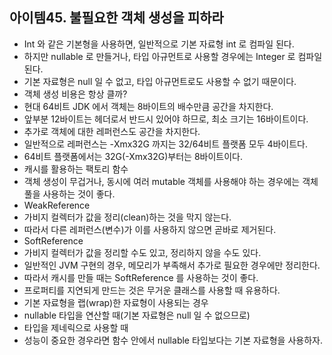 ## 아이템45. 불필요한 객체 생성을 피하라
- Int 와 같은 기본형을 사용하면, 일반적으로 기본 자료형 int 로 컴파일 된다.
- 하지만 nullable 로 만들거나, 타입 아규먼트로 사용할 경우에는 Integer 로 컴파일 된다.
- 기본 자료형은 null 일 수 없고, 타입 아규먼트로도 사용할 수 없기 때문이다.
- 객체 생성 비용은 항상 클까?
- 현대 64비트 JDK 에서 객체는 8바이트의 배수만큼 공간을 차지한다.
- 앞부분 12바이트는 헤더로서 반드시 있어야 하므로, 최소 크기는 16바이트이다.
- 추가로 객체에 대한 레퍼런스도 공간을 차지한다.
- 일반적으로 레퍼런스는 -Xmx32G 까지는 32/64비트 플랫폼 모두 4바이트다.
- 64비트 플랫폼에서는 32G(-Xmx32G)부터는 8바이트이다.
- 캐시를 활용하는 팩토리 함수
- 객체 생성이 무겁거나, 동시에 여러 mutable 객체를 사용해야 하는 경우에는 객체 풀을 사용하는 것이 좋다.
- WeakReference
- 가비지 컬렉터가 값을 정리(clean)하는 것을 막지 않는다.
- 따라서 다른 레퍼런스(변수)가 이를 사용하지 않으면 곧바로 제거된다.
- SoftReference
- 가비지 컬렉터가 값을 정리할 수도 있고, 정리하지 않을 수도 있다.
- 일반적인 JVM 구현의 경우, 메모리가 부족해서 추가로 필요한 경우에만 정리한다.
- 따라서 캐시를 만들 때는 SoftReference 를 사용하는 것이 좋다.
- 프로퍼티를 지연되게 만드는 것은 무거운 클래스를 사용할 때 유용하다.
- 기본 자료형을 랩(wrap)한 자료형이 사용되는 경우
- nullable 타입을 연산할 때(기본 자료형은 null 일 수 없으므로)
- 타입을 제네릭으로 사용할 때
- 성능이 중요한 경우라면 함수 안에서 nullable 타입보다는 기본 자료형을 사용하자.